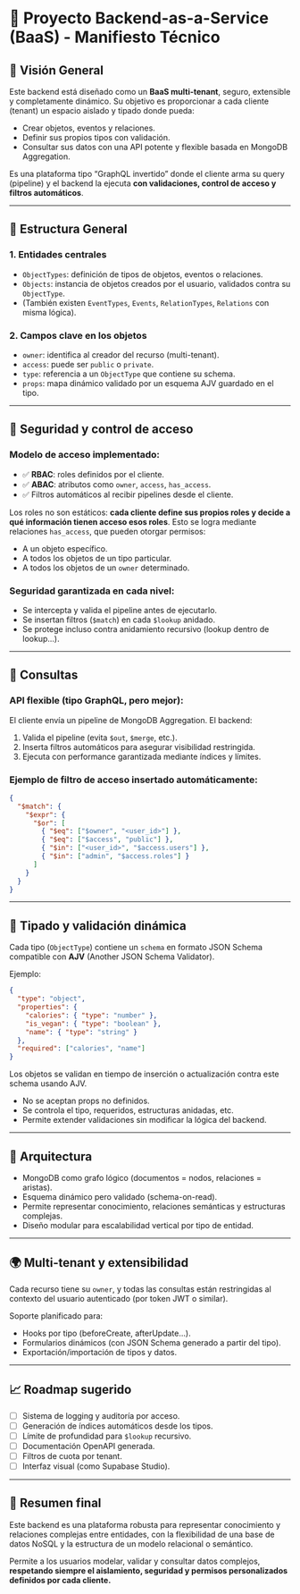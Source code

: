 # 🧠 Proyecto Backend-as-a-Service (BaaS) - Manifiesto Técnico

## 🧾 Visión General

Este backend está diseñado como un **BaaS multi-tenant**, seguro, extensible y completamente dinámico. Su objetivo es proporcionar a cada cliente (tenant) un espacio aislado y tipado donde pueda:

* Crear objetos, eventos y relaciones.
* Definir sus propios tipos con validación.
* Consultar sus datos con una API potente y flexible basada en MongoDB Aggregation.

Es una plataforma tipo “GraphQL invertido” donde el cliente arma su query (pipeline) y el backend la ejecuta **con validaciones, control de acceso y filtros automáticos**.

---

## 🧱 Estructura General

### 1. Entidades centrales

* `ObjectTypes`: definición de tipos de objetos, eventos o relaciones.
* `Objects`: instancia de objetos creados por el usuario, validados contra su `ObjectType`.
* (También existen `EventTypes`, `Events`, `RelationTypes`, `Relations` con misma lógica).

### 2. Campos clave en los objetos

* `owner`: identifica al creador del recurso (multi-tenant).
* `access`: puede ser `public` o `private`.
* `type`: referencia a un `ObjectType` que contiene su schema.
* `props`: mapa dinámico validado por un esquema AJV guardado en el tipo.

---

## 🔐 Seguridad y control de acceso

### Modelo de acceso implementado:

* ✅ **RBAC**: roles definidos por el cliente.
* ✅ **ABAC**: atributos como `owner`, `access`, `has_access`.
* ✅ Filtros automáticos al recibir pipelines desde el cliente.

Los roles no son estáticos: **cada cliente define sus propios roles y decide a qué información tienen acceso esos roles**. Esto se logra mediante relaciones `has_access`, que pueden otorgar permisos:

* A un objeto específico.
* A todos los objetos de un tipo particular.
* A todos los objetos de un `owner` determinado.

### Seguridad garantizada en cada nivel:

* Se intercepta y valida el pipeline antes de ejecutarlo.
* Se insertan filtros (`$match`) en cada `$lookup` anidado.
* Se protege incluso contra anidamiento recursivo (lookup dentro de lookup...).

---

## 🔎 Consultas

### API flexible (tipo GraphQL, pero mejor):

El cliente envía un pipeline de MongoDB Aggregation. El backend:

1. Valida el pipeline (evita `$out`, `$merge`, etc.).
2. Inserta filtros automáticos para asegurar visibilidad restringida.
3. Ejecuta con performance garantizada mediante índices y límites.

### Ejemplo de filtro de acceso insertado automáticamente:

```json
{
  "$match": {
    "$expr": {
      "$or": [
        { "$eq": ["$owner", "<user_id>"] },
        { "$eq": ["$access", "public"] },
        { "$in": ["<user_id>", "$access.users"] },
        { "$in": ["admin", "$access.roles"] }
      ]
    }
  }
}
```

---

## 🧬 Tipado y validación dinámica

Cada tipo (`ObjectType`) contiene un `schema` en formato JSON Schema compatible con **AJV** (Another JSON Schema Validator).

Ejemplo:

```json
{
  "type": "object",
  "properties": {
    "calories": { "type": "number" },
    "is_vegan": { "type": "boolean" },
    "name": { "type": "string" }
  },
  "required": ["calories", "name"]
}
```

Los objetos se validan en tiempo de inserción o actualización contra este schema usando AJV.

* No se aceptan props no definidos.
* Se controla el tipo, requeridos, estructuras anidadas, etc.
* Permite extender validaciones sin modificar la lógica del backend.

---

## 🧩 Arquitectura

* MongoDB como grafo lógico (documentos = nodos, relaciones = aristas).
* Esquema dinámico pero validado (schema-on-read).
* Permite representar conocimiento, relaciones semánticas y estructuras complejas.
* Diseño modular para escalabilidad vertical por tipo de entidad.

---

## 🌍 Multi-tenant y extensibilidad

Cada recurso tiene su `owner`, y todas las consultas están restringidas al contexto del usuario autenticado (por token JWT o similar).

Soporte planificado para:

* Hooks por tipo (beforeCreate, afterUpdate...).
* Formularios dinámicos (con JSON Schema generado a partir del tipo).
* Exportación/importación de tipos y datos.

---

## 📈 Roadmap sugerido

* [ ] Sistema de logging y auditoría por acceso.
* [ ] Generación de índices automáticos desde los tipos.
* [ ] Límite de profundidad para `$lookup` recursivo.
* [ ] Documentación OpenAPI generada.
* [ ] Filtros de cuota por tenant.
* [ ] Interfaz visual (como Supabase Studio).

---

## 🧠 Resumen final

Este backend es una plataforma robusta para representar conocimiento y relaciones complejas entre entidades, con la flexibilidad de una base de datos NoSQL y la estructura de un modelo relacional o semántico.

Permite a los usuarios modelar, validar y consultar datos complejos, **respetando siempre el aislamiento, seguridad y permisos personalizados definidos por cada cliente.**
